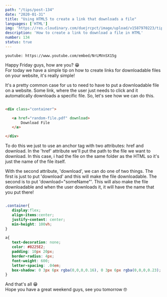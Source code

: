 ```yaml
---
path: "/tips/post-134"
date: "2020-01-31"
title: "Using HTML5 to create a link that downloads a file"
languages: ['HTML']
img: 'https://res.cloudinary.com/duejrcpct/image/upload/v1587970223/tips/134-1_avqen3.png'
description: 'How to create a link to download a file in HTML'
number: 134
status: true
---
```


`youtube: https://www.youtube.com/embed/NrLMVnSX15g`

Happy Friday guys, how are you? 😁  
For today we have a simple tip on how to create links for downloadable files on your website, it's really simple!

It's a pretty common case for us to need to have to put a downloadable file on a website. Some link, where the user just needs to click and it automatically downloads a specific file. So, let's see how we can do this.

 ```html
 
<div class="container">

    <a href="random-file.pdf" download>
        Download File
    </a>

</div>

 ```

To do this we just to use an anchor tag with two attributes: href and download. In the 'href' attribute we'll put the path to the file we want to download. In this case, i had the file on the same folder as the HTML so it's just the name of the file itself.

With the second attribute, 'download', we can do one of two things. The first is just to put 'download' and this will make the file downloadable. The second is to put 'download="someName"'. This will also make the file downloadable and when the user downloads it, it will have the name that you put there!

 ```css
 
.container{
    display:flex;
    align-items:center;
    justify-content: center;
    min-height: 100vh;
}

a{
    text-decoration: none;
    color: #8225E2;
    padding: 10px 20px;
    border-radius: 4px;
    font-weight: 600;
    letter-spacing: .04em;
    box-shadow: 0 3px 6px rgba(0,0,0,0.16), 0 3px 6px rgba(0,0,0,0.23);
}

 ```

And that's all 😁  
Hope you have a great weekend guys, see you tomorrow 🤓
